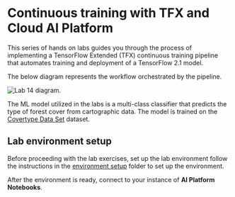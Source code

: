 # Continuous training with TFX and Cloud AI Platform

This series of hands on labs guides you through the process of implementing a TensorFlow Extended (TFX) continuous training pipeline that automates training and deployment of a TensorFlow 2.1 model.

The below diagram represents the workflow orchestrated by the pipeline.

![Lab 14 diagram](/images/lab-14-diagram.png).

The ML model utilized in the labs  is a multi-class classifier that predicts the type of  forest cover from cartographic data. The model is trained on the [Covertype Data Set](/datasets/covertype/README.md) dataset.

## Lab environment setup
Before proceeding with the lab exercises,  set up the lab environment follow the instructions in the [environment setup](/environment-setup) folder to set up the environment. 

After the environment is ready, connect to your instance of **AI Platform Notebooks**.
